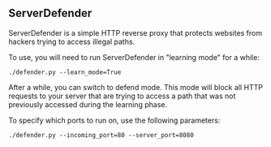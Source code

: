 ServerDefender
--------------

ServerDefender is a simple HTTP reverse proxy that protects websites from hackers trying to access illegal paths.

To use, you will need to run ServerDefender in "learning mode" for a while:

    ./defender.py --learn_mode=True

After a while, you can switch to defend mode. This mode will block all HTTP requests to your server that are
trying to access a path that was not previously accessed during the learning phase.

To specify which ports to run on, use the following parameters:

    ./defender.py --incoming_port=80 --server_port=8080

